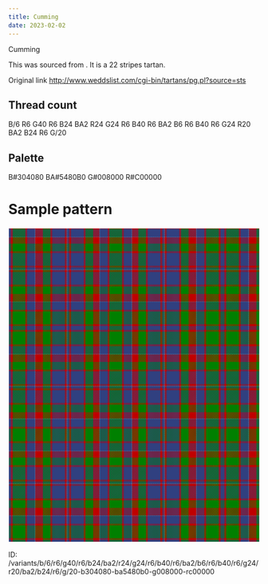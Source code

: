 ```yaml
---
title: Cumming
date: 2023-02-02
---
```

Cumming

This was sourced from <no value>.  It is a 22 stripes tartan.

Original link http://www.weddslist.com/cgi-bin/tartans/pg.pl?source=sts

## Thread count
B/6 R6 G40 R6 B24 BA2 R24 G24 R6 B40 R6 BA2 B6 R6 B40 R6 G24 R20 BA2 B24 R6 G/20

## Palette
B#304080 BA#5480B0 G#008000 R#C00000

# Sample pattern

![Tartan detail](tartan.png "B/6 R6 G40 R6 B24 BA2 R24 G24 R6 B40 R6 BA2 B6 R6 B40 R6 G24 R20 BA2 B24 R6 G/20 tartan")

ID: /variants/b/6/r6/g40/r6/b24/ba2/r24/g24/r6/b40/r6/ba2/b6/r6/b40/r6/g24/r20/ba2/b24/r6/g/20-b304080-ba5480b0-g008000-rc00000
